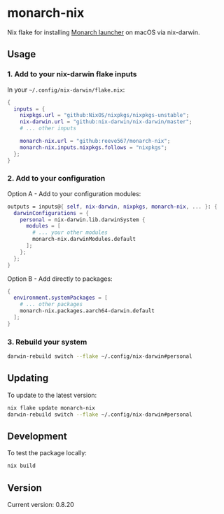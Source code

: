 # monarch-nix

Nix flake for installing [Monarch launcher](https://www.monarchlauncher.com/) on macOS via nix-darwin.

## Usage

### 1. Add to your nix-darwin flake inputs

In your `~/.config/nix-darwin/flake.nix`:

```nix
{
  inputs = {
    nixpkgs.url = "github:NixOS/nixpkgs/nixpkgs-unstable";
    nix-darwin.url = "github:nix-darwin/nix-darwin/master";
    # ... other inputs

    monarch-nix.url = "github:reeve567/monarch-nix";
    monarch-nix.inputs.nixpkgs.follows = "nixpkgs";
  };
}
```

### 2. Add to your configuration

Option A - Add to your configuration modules:

```nix
outputs = inputs@{ self, nix-darwin, nixpkgs, monarch-nix, ... }: {
  darwinConfigurations = {
    personal = nix-darwin.lib.darwinSystem {
      modules = [
        # ... your other modules
        monarch-nix.darwinModules.default
      ];
    };
  };
}
```

Option B - Add directly to packages:

```nix
{
  environment.systemPackages = [
    # ... other packages
    monarch-nix.packages.aarch64-darwin.default
  ];
}
```

### 3. Rebuild your system

```bash
darwin-rebuild switch --flake ~/.config/nix-darwin#personal
```

## Updating

To update to the latest version:

```bash
nix flake update monarch-nix
darwin-rebuild switch --flake ~/.config/nix-darwin#personal
```

## Development

To test the package locally:

```bash
nix build
```

## Version

Current version: 0.8.20
